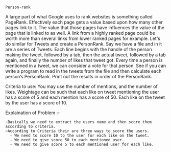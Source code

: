                                                                            Person-rank
A large part of what Google uses to rank websites is something called PageRank. 
Effectively each page gets a value based upon how many other pages link to it. 
The value that those pages have influences the value of the page that is linked to as well.
A link from a highly ranked page could be worth more than several links from lower ranked pages for example.
Let's do similar for Tweets and create a PersonRank. Say we have a file and in it are a series of Tweets.
Each line begins with the handle of the person making the tweet, followed by a tab, then the actual tweet, 
followed by a tab again, and finally the number of likes that tweet got.
Every time a person is mentioned in a tweet, we can consider a vote for that person. 
See if you can write a program to read in the tweets from the file and then calculate each person’s PersonRank. 
Print out the results in order of the PersonRank.

Criteria to use: You may use the number of mentions, and the number of likes. Weightage can be such that each like on tweet mentioning the user has a score of 5 and each mention has a score of 50. Each like on the tweet by the user has a score of 10.

Explaination of Problem :-

    ~Basically we need to extract the users name and then score them according to criteria.
    ~According to Criteria their are three ways to score the users.
      - We need to score 10 to the user for each like on the tweet.
      - We need to give score 50 to each mentioned user.
      - We need to give score 5 to each mentioned user for each like.


